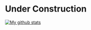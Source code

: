 # Under Construction
[![My github stats](https://github-readme-stats.vercel.app/api?username=SonnyCastro)](https://github.com/anuraghazra/github-readme-stats)
